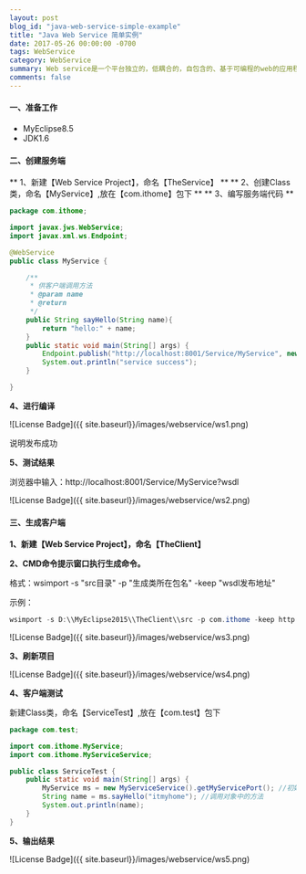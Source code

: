 ```yaml
---
layout: post
blog_id: "java-web-service-simple-example"
title: "Java Web Service 简单实例"
date: 2017-05-26 00:00:00 -0700
tags: WebService
category: WebService
summary: Web service是一个平台独立的，低耦合的，自包含的、基于可编程的web的应用程序
comments: false
---
```


#### 一、准备工作

+ MyEclipse8.5
+ JDK1.6

#### 二、创建服务端

** 1、新建【Web Service Project】，命名【TheService】 **
** 2、创建Class类，命名【MyService】,放在【com.ithome】包下 **
** 3、编写服务端代码 **

```java
package com.ithome;

import javax.jws.WebService;
import javax.xml.ws.Endpoint;

@WebService
public class MyService {

	/**
	 * 供客户端调用方法
	 * @param name
	 * @return
	 */
	public String sayHello(String name){ 
		return "hello:" + name;
	}
	public static void main(String[] args) {
		Endpoint.publish("http://localhost:8001/Service/MyService", new MyService());
		System.out.println("service success");
	}

}
```

**4、进行编译**

![License Badge]({{ site.baseurl}}/images/webservice/ws1.png)

说明发布成功

**5、测试结果**

浏览器中输入：http://localhost:8001/Service/MyService?wsdl

![License Badge]({{ site.baseurl}}/images/webservice/ws2.png)

#### 三、生成客户端

**1、新建【Web Service Project】，命名【TheClient】**

**2、CMD命令提示窗口执行生成命令。**

格式：wsimport -s "src目录" -p "生成类所在包名" -keep "wsdl发布地址"

示例：

```java
wsimport -s D:\\MyEclipse2015\\TheClient\\src -p com.ithome -keep http://localhost:8001/Service/MyService?wsdl
```

![License Badge]({{ site.baseurl}}/images/webservice/ws3.png)

**3、刷新项目**

![License Badge]({{ site.baseurl}}/images/webservice/ws4.png)

**4、客户端测试**

新建Class类，命名【ServiceTest】,放在【com.test】包下

```java
package com.test;

import com.ithome.MyService;
import com.ithome.MyServiceService;

public class ServiceTest {
	public static void main(String[] args) {
		MyService ms = new MyServiceService().getMyServicePort(); //初始化对象
		String name = ms.sayHello("itmyhome"); //调用对象中的方法
		System.out.println(name);
	}
}
```

**5、输出结果**

![License Badge]({{ site.baseurl}}/images/webservice/ws5.png)
